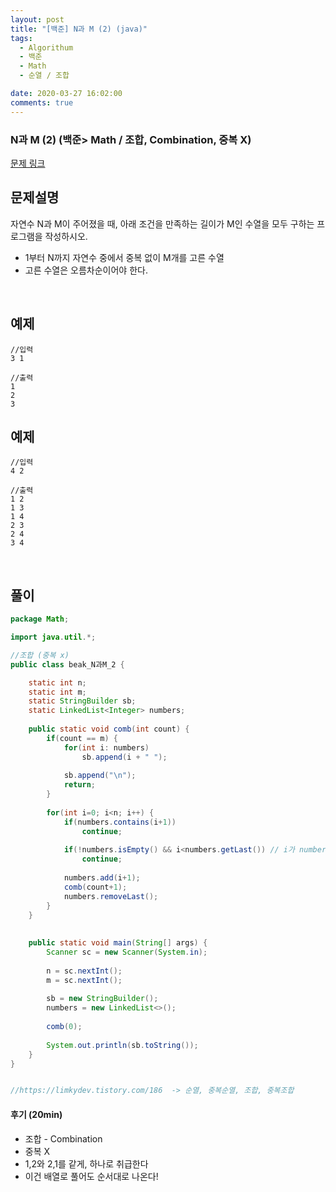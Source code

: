 ```yaml
---
layout: post
title: "[백준] N과 M (2) (java)"
tags:
  - Algorithum
  - 백준
  - Math
  - 순열 / 조합

date: 2020-03-27 16:02:00
comments: true
---
```




###   N과 M (2) (백준> Math / 조합, Combination, 중복 X)

[문제 링크](https://www.acmicpc.net/problem/15650 )

## 문제설명

자연수 N과 M이 주어졌을 때, 아래 조건을 만족하는 길이가 M인 수열을 모두 구하는 프로그램을 작성하시오.

- 1부터 N까지 자연수 중에서 중복 없이 M개를 고른 수열
- 고른 수열은 오름차순이어야 한다.

<br>

## 예제

```
//입력
3 1

//출력
1
2
3
```

## 예제

```
//입력
4 2

//출력
1 2
1 3
1 4
2 3
2 4
3 4
```

<br>

## 풀이

```java
package Math;

import java.util.*;

//조합 (중복 x)
public class beak_N과M_2 {

	static int n;
	static int m;
	static StringBuilder sb;
	static LinkedList<Integer> numbers;
	
	public static void comb(int count) {
		if(count == m) {
			for(int i: numbers)
				sb.append(i + " ");
			
			sb.append("\n");	
			return;
		}
		
		for(int i=0; i<n; i++) {
			if(numbers.contains(i+1))
				continue;
			
			if(!numbers.isEmpty() && i<numbers.getLast()) // i가 numbers의 맨 끝 값보다 작을때는 continue 
				continue;
			
			numbers.add(i+1);
			comb(count+1);
			numbers.removeLast();
		}
	}
	
	
	public static void main(String[] args) {
		Scanner sc = new Scanner(System.in);
		
		n = sc.nextInt();
		m = sc.nextInt();
		
		sb = new StringBuilder();
		numbers = new LinkedList<>();
		
		comb(0);
		
		System.out.println(sb.toString());
	}
}


//https://limkydev.tistory.com/186  -> 순열, 중복순열, 조합, 중복조합
```

#### 후기 (20min)

- 조합 - Combination
- 중복 X
- 1,2와 2,1를 같게, 하나로 취급한다
- 이건 배열로 풀어도 순서대로 나온다!